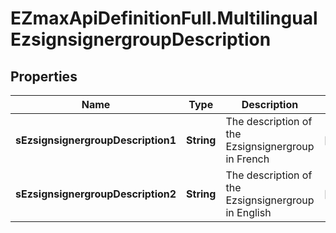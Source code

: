 # EZmaxApiDefinitionFull.MultilingualEzsignsignergroupDescription

## Properties

Name | Type | Description | Notes
------------ | ------------- | ------------- | -------------
**sEzsignsignergroupDescription1** | **String** | The description of the Ezsignsignergroup in French | [optional] 
**sEzsignsignergroupDescription2** | **String** | The description of the Ezsignsignergroup in English | [optional] 


